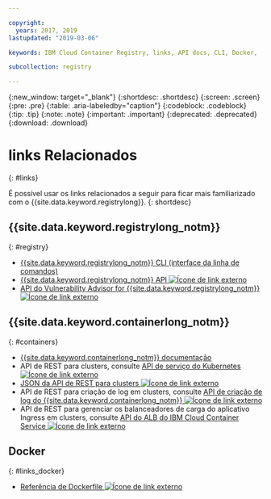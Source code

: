 ```yaml
---

copyright:
  years: 2017, 2019
lastupdated: "2019-03-06"

keywords: IBM Cloud Container Registry, links, API docs, CLI, Docker,

subcollection: registry

---
```


{:new_window: target="_blank"}
{:shortdesc: .shortdesc}
{:screen: .screen}
{:pre: .pre}
{:table: .aria-labeledby="caption"}
{:codeblock: .codeblock}
{:tip: .tip}
{:note: .note}
{:important: .important}
{:deprecated: .deprecated}
{:download: .download}

# links Relacionados
{: #links}

É possível usar os links relacionados a seguir para ficar mais familiarizado com o {{site.data.keyword.registrylong}}.
{: shortdesc}

## {{site.data.keyword.registrylong_notm}}
{: #registry}

- [{{site.data.keyword.registrylong_notm}} CLI (interface da linha de comandos)](/docs/services/Registry?topic=container-registry-cli-plugin-containerregcli#containerregcli)
- [{{site.data.keyword.registrylong_notm}} API ![Ícone de link externo](../../icons/launch-glyph.svg "Ícone de link externo")](https://cloud.ibm.com/apidocs/container-registry)
- [API do Vulnerability Advisor for {{site.data.keyword.registrylong_notm}} ![Ícone de link externo](../../icons/launch-glyph.svg "Ícone de link externo")](https://cloud.ibm.com/apidocs/container-registry/va)

## {{site.data.keyword.containerlong_notm}}
{: #containers}

- [{{site.data.keyword.containerlong_notm}} documentação](/docs/containers?topic=containers-container_index#container_index)
- API de REST para clusters, consulte [API de serviço do Kubernetes ![Ícone de link externo](../../icons/launch-glyph.svg "Ícone de link externo")](https://containers.cloud.ibm.com/swagger-api/)
- [JSON da API de REST para clusters ![Ícone de link externo](../../icons/launch-glyph.svg "Ícone de link externo")](https://containers.cloud.ibm.com/swagger-api/swagger.json)
- API de REST para criação de log em clusters, consulte [API de criação de log do {{site.data.keyword.containerlong_notm}} ![Ícone de link externo](../../icons/launch-glyph.svg "Ícone de link externo")](https://containers.cloud.ibm.com/swagger-logging/)
- API de REST para gerenciar os balanceadores de carga do aplicativo Ingress em clusters, consulte [API do ALB do IBM Cloud Container Service ![Ícone de link externo](../../icons/launch-glyph.svg "Ícone de link externo")](https://containers.cloud.ibm.com/swagger-alb-api/)

## Docker
{: #links_docker}

- [Referência de Dockerfile ![Ícone de link externo](../../icons/launch-glyph.svg "Ícone de link externo") ](https://docs.docker.com/engine/reference/builder/)
